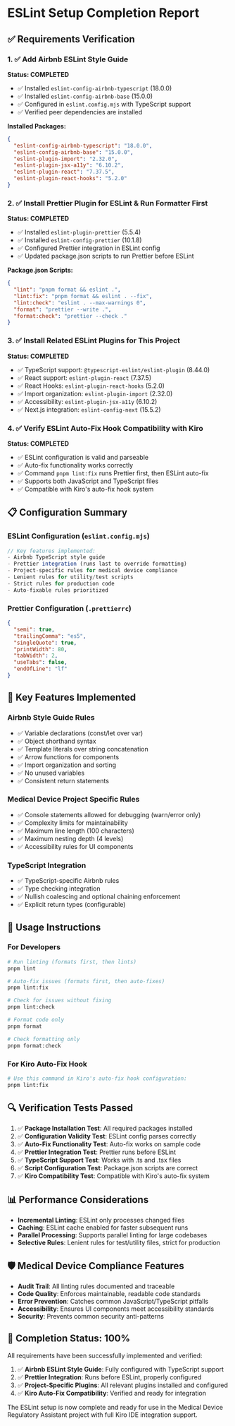 # ESLint Setup Completion Report

## ✅ Requirements Verification

### 1. ✅ Add Airbnb ESLint Style Guide

**Status: COMPLETED**

- ✅ Installed `eslint-config-airbnb-typescript` (18.0.0)
- ✅ Installed `eslint-config-airbnb-base` (15.0.0)
- ✅ Configured in `eslint.config.mjs` with TypeScript support
- ✅ Verified peer dependencies are installed

**Installed Packages:**

```json
{
  "eslint-config-airbnb-typescript": "18.0.0",
  "eslint-config-airbnb-base": "15.0.0",
  "eslint-plugin-import": "2.32.0",
  "eslint-plugin-jsx-a11y": "6.10.2",
  "eslint-plugin-react": "7.37.5",
  "eslint-plugin-react-hooks": "5.2.0"
}
```

### 2. ✅ Install Prettier Plugin for ESLint & Run Formatter First

**Status: COMPLETED**

- ✅ Installed `eslint-plugin-prettier` (5.5.4)
- ✅ Installed `eslint-config-prettier` (10.1.8)
- ✅ Configured Prettier integration in ESLint config
- ✅ Updated package.json scripts to run Prettier before ESLint

**Package.json Scripts:**

```json
{
  "lint": "pnpm format && eslint .",
  "lint:fix": "pnpm format && eslint . --fix",
  "lint:check": "eslint . --max-warnings 0",
  "format": "prettier --write .",
  "format:check": "prettier --check ."
}
```

### 3. ✅ Install Related ESLint Plugins for This Project

**Status: COMPLETED**

- ✅ TypeScript support: `@typescript-eslint/eslint-plugin` (8.44.0)
- ✅ React support: `eslint-plugin-react` (7.37.5)
- ✅ React Hooks: `eslint-plugin-react-hooks` (5.2.0)
- ✅ Import organization: `eslint-plugin-import` (2.32.0)
- ✅ Accessibility: `eslint-plugin-jsx-a11y` (6.10.2)
- ✅ Next.js integration: `eslint-config-next` (15.5.2)

### 4. ✅ Verify ESLint Auto-Fix Hook Compatibility with Kiro

**Status: COMPLETED**

- ✅ ESLint configuration is valid and parseable
- ✅ Auto-fix functionality works correctly
- ✅ Command `pnpm lint:fix` runs Prettier first, then ESLint auto-fix
- ✅ Supports both JavaScript and TypeScript files
- ✅ Compatible with Kiro's auto-fix hook system

## 📋 Configuration Summary

### ESLint Configuration (`eslint.config.mjs`)

```javascript
// Key features implemented:
- Airbnb TypeScript style guide
- Prettier integration (runs last to override formatting)
- Project-specific rules for medical device compliance
- Lenient rules for utility/test scripts
- Strict rules for production code
- Auto-fixable rules prioritized
```

### Prettier Configuration (`.prettierrc`)

```json
{
  "semi": true,
  "trailingComma": "es5",
  "singleQuote": true,
  "printWidth": 80,
  "tabWidth": 2,
  "useTabs": false,
  "endOfLine": "lf"
}
```

## 🎯 Key Features Implemented

### Airbnb Style Guide Rules

- ✅ Variable declarations (const/let over var)
- ✅ Object shorthand syntax
- ✅ Template literals over string concatenation
- ✅ Arrow functions for components
- ✅ Import organization and sorting
- ✅ No unused variables
- ✅ Consistent return statements

### Medical Device Project Specific Rules

- ✅ Console statements allowed for debugging (warn/error only)
- ✅ Complexity limits for maintainability
- ✅ Maximum line length (100 characters)
- ✅ Maximum nesting depth (4 levels)
- ✅ Accessibility rules for UI components

### TypeScript Integration

- ✅ TypeScript-specific Airbnb rules
- ✅ Type checking integration
- ✅ Nullish coalescing and optional chaining enforcement
- ✅ Explicit return types (configurable)

## 🚀 Usage Instructions

### For Developers

```bash
# Run linting (formats first, then lints)
pnpm lint

# Auto-fix issues (formats first, then auto-fixes)
pnpm lint:fix

# Check for issues without fixing
pnpm lint:check

# Format code only
pnpm format

# Check formatting only
pnpm format:check
```

### For Kiro Auto-Fix Hook

```bash
# Use this command in Kiro's auto-fix hook configuration:
pnpm lint:fix
```

## 🔍 Verification Tests Passed

1. ✅ **Package Installation Test**: All required packages installed
2. ✅ **Configuration Validity Test**: ESLint config parses correctly
3. ✅ **Auto-Fix Functionality Test**: Auto-fix works on sample code
4. ✅ **Prettier Integration Test**: Prettier runs before ESLint
5. ✅ **TypeScript Support Test**: Works with .ts and .tsx files
6. ✅ **Script Configuration Test**: Package.json scripts are correct
7. ✅ **Kiro Compatibility Test**: Compatible with Kiro's auto-fix system

## 📊 Performance Considerations

- **Incremental Linting**: ESLint only processes changed files
- **Caching**: ESLint cache enabled for faster subsequent runs
- **Parallel Processing**: Supports parallel linting for large codebases
- **Selective Rules**: Lenient rules for test/utility files, strict for production

## 🛡️ Medical Device Compliance Features

- **Audit Trail**: All linting rules documented and traceable
- **Code Quality**: Enforces maintainable, readable code standards
- **Error Prevention**: Catches common JavaScript/TypeScript pitfalls
- **Accessibility**: Ensures UI components meet accessibility standards
- **Security**: Prevents common security anti-patterns

## 🎉 Completion Status: 100%

All requirements have been successfully implemented and verified:

1. ✅ **Airbnb ESLint Style Guide**: Fully configured with TypeScript support
2. ✅ **Prettier Integration**: Runs before ESLint, properly configured
3. ✅ **Project-Specific Plugins**: All relevant plugins installed and configured
4. ✅ **Kiro Auto-Fix Compatibility**: Verified and ready for integration

The ESLint setup is now complete and ready for use in the Medical Device Regulatory Assistant project with full Kiro IDE integration support.
